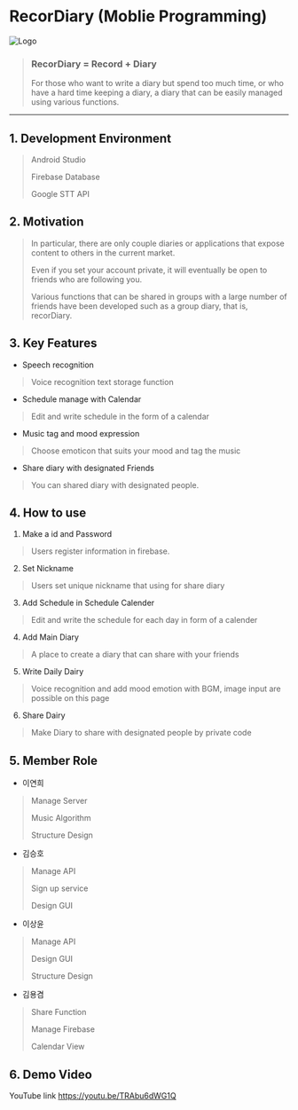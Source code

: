 # RecorDiary   (Moblie Programming)

![Logo](https://user-images.githubusercontent.com/44600564/173354358-bdf5147e-bda5-44fa-8e8f-0ce136cd4147.png)
> ### **RecorDiary = Record + Diary**
>For those who want to write a diary but spend too much time, or who have a hard time keeping a diary, a diary that can be easily managed using various functions.
---
## 1. Development Environment 

> Android Studio
> 
> Firebase Database
>
> Google STT API

## 2. Motivation

>In particular, there are only couple diaries or applications that expose content to others in the current market. 
>
>Even if you set your account private, it will eventually be open to friends who are following you.
>
>Various functions that can be shared in groups with a large number of friends have been developed such as a group diary, that is, recorDiary.

## 3. Key Features

- Speech recognition
>Voice recognition text storage function
- Schedule manage with Calendar
>Edit and write schedule in the form of a calendar
- Music tag and mood expression
>Choose emoticon that suits your mood and tag the music
- Share diary with designated Friends
>You can shared diary with designated people.

## 4. How to use

1) Make a id and Password
> Users register information in firebase.
2) Set Nickname
> Users set unique nickname that using for share diary
3) Add Schedule in Schedule Calender
> Edit and write the schedule for each day in form of a calender
4) Add Main Diary
> A place to create a diary that can share with your friends
5) Write Daily Dairy
> Voice recognition and add mood emotion with BGM, image input are possible on this page
6) Share Dairy
> Make Diary to share with designated people by private code

## 5. Member Role

- 이연희
>Manage Server
>
>Music Algorithm
>
>Structure Design

- 김승호
> Manage API
> 
> Sign up service
> 
> Design GUI

- 이상윤
> Manage API
> 
> Design GUI
> 
> Structure Design

- 김용겸
> Share Function
> 
> Manage Firebase
> 
> Calendar View

## 6. Demo Video
YouTube link
https://youtu.be/TRAbu6dWG1Q
